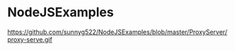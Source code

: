 # NodeJSExamples
https://github.com/sunnyg522/NodeJSExamples/blob/master/ProxyServer/proxy-serve.gif
